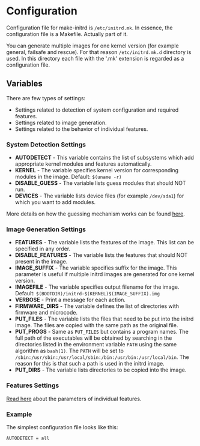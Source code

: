 # Configuration

Configuration file for make-initrd is `/etc/initrd.mk`. In essence,
the configuration file is a Makefile.  Actually part of it.

You can generate multiple images for one kernel version (for example general,
failsafe and rescue). For that reason `/etc/initrd.mk.d` directory is used.
In this directory each file with the '.mk' extension is regarded as
a configuration file.

## Variables

There are few types of settings:

- Settings related to detection of system configuration and required features.
- Settings related to image generation.
- Settings related to the behavior of individual features.

### System Detection Settings

- **AUTODETECT** - This variable contains the list of subsystems which add
  appropriate kernel modules and features automatically.
- **KERNEL** - The variable specifies kernel version for corresponding modules
  in the image. Default: `$(uname -r)`
- **DISABLE_GUESS** - The variable lists guess modules that should NOT run.
- **DEVICES** - The variable lists device files (for example `/dev/sda1`) for
  which you want to add modules.

More details on how the guessing mechanism works can be found
[here](GuessConfiguration.md).

### Image Generation Settings

- **FEATURES** - The variable lists the features of the image. This list can be
  specified in any order.
- **DISABLE_FEATURES** - The variable lists the features that should NOT present
  in the image.
- **IMAGE_SUFFIX** - The variable specifies suffix for the image. This parameter
  is useful if multiple initrd images are generated for one kernel version.
- **IMAGEFILE** - The variable specifies output filename for the image.
  Default: `$(BOOTDIR)/initrd-$(KERNEL)$(IMAGE_SUFFIX).img`
- **VERBOSE** - Print a message for each action.
- **FIRMWARE_DIRS** - The variable defines the list of directories with firmware
  and microcode.
- **PUT_FILES** - The variable lists the files that need to be put into the initrd
  image. The files are copied with the same path as the original file.
- **PUT_PROGS** - Same as `PUT_FILES` but contains a program names. The full path
  of the executables will be obtained by searching in the directories listed in
  the environment variable `PATH` using the same algorithm as `bash(1)`.
  The `PATH` will be set to `/sbin:/usr/sbin:/usr/local/sbin:/bin:/usr/bin:/usr/local/bin`.
  The reason for this is that such a path is used in the initrd image.
- **PUT_DIRS** - The variable lists directories to be copied into the image.

### Features Settings

[Read here](Features.md) about the parameters of individual features.

### Example

The simplest configuration file looks like this:

```
AUTODETECT = all
```
